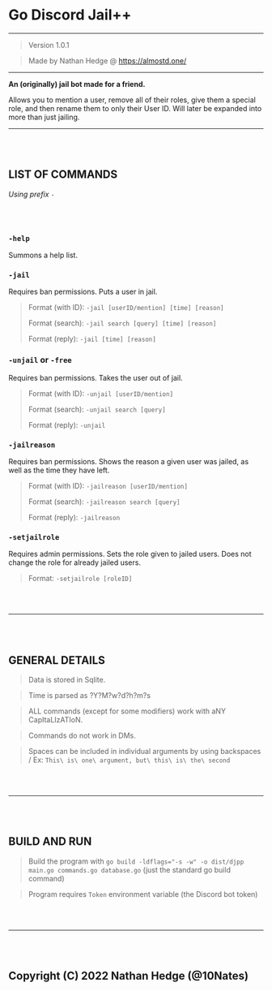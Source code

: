 # Go Discord Jail++

----------------------------------

> Version 1.0.1

> Made by Nathan Hedge @ https://almostd.one/

----------------------------------

__An (originally) jail bot made for a friend.__

Allows you to mention a user, remove all of their roles, give them a special role, and then rename them to only their User ID. Will later be expanded into more than just jailing.

----------------------------------

<br>
<br>

__LIST OF COMMANDS__
---
*Using prefix `-`*

<br>
<br>

### `-help`
Summons a help list.
 
### `-jail`
Requires ban permissions. Puts a user in jail.
> Format (with ID): `-jail [userID/mention] [time] [reason]`
> 
> Format (search): `-jail search [query] [time] [reason]`
> 
> Format (reply): `-jail [time] [reason]`
 
### `-unjail` or `-free`
Requires ban permissions. Takes the user out of jail. 
> Format (with ID): `-unjail [userID/mention]`
> 
> Format (search): `-unjail search [query]`
> 
> Format (reply): `-unjail`

### `-jailreason`
Requires ban permissions. Shows the reason a given user was jailed, as well as the time they have left.
> Format (with ID): `-jailreason [userID/mention]`
> 
> Format (search): `-jailreason search [query]`
> 
> Format (reply): `-jailreason`

### `-setjailrole`
Requires admin permissions. Sets the role given to jailed users. Does not change the role for already jailed users. 
> Format: `-setjailrole [roleID]`

<br>
<br>

----------------------------------

<br>
<br>

__GENERAL DETAILS__
---
> Data is stored in Sqlite.

> Time is parsed as ?Y?M?w?d?h?m?s

> ALL commands (except for some modifiers) work with aNY CapItaLIzATIoN.

> Commands do not work in DMs.

> Spaces can be included in individual arguments by using backspaces / Ex: `This\ is\ one\ argument, but\ this\ is\ the\ second`

<br>
<br>

----------------------------------

<br>
<br>

__BUILD AND RUN__
---

> Build the program with `go build -ldflags="-s -w" -o dist/djpp main.go commands.go database.go` (just the standard go build command)

> Program requires `Token` environment variable (the Discord bot token)

<br>
<br>

----------------------------------

<br>
<br>

## Copyright (C) 2022 Nathan Hedge (@10Nates)